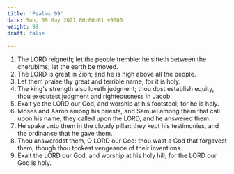 ```yaml
---
title: 'Psalms 99'
date: Sun, 09 May 2021 00:00:01 +0000
weight: 99
draft: false
  
---
```


1. The LORD reigneth; let the people tremble: he sitteth between the cherubims; let the earth be moved.
2. The LORD is great in Zion; and he is high above all the people.
3. Let them praise thy great and terrible name; for it is holy.
4. The king's strength also loveth judgment; thou dost establish equity, thou executest judgment and righteousness in Jacob.
5. Exalt ye the LORD our God, and worship at his footstool; for he is holy.
6. Moses and Aaron among his priests, and Samuel among them that call upon his name; they called upon the LORD, and he answered them.
7. He spake unto them in the cloudy pillar: they kept his testimonies, and the ordinance that he gave them.
8. Thou answeredst them, O LORD our God: thou wast a God that forgavest them, though thou tookest vengeance of their inventions.
9. Exalt the LORD our God, and worship at his holy hill; for the LORD our God is holy.
